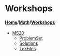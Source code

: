 # Workshops
#### [Home](../..)/[Math](..)/[Workshops]()
- [MS20](MS20)
    - [ProblemSet](MS20/ProblemSet)
    - [Solutions](MS20/Solutions)
    - [TexFiles](MS20/TexFiles)
